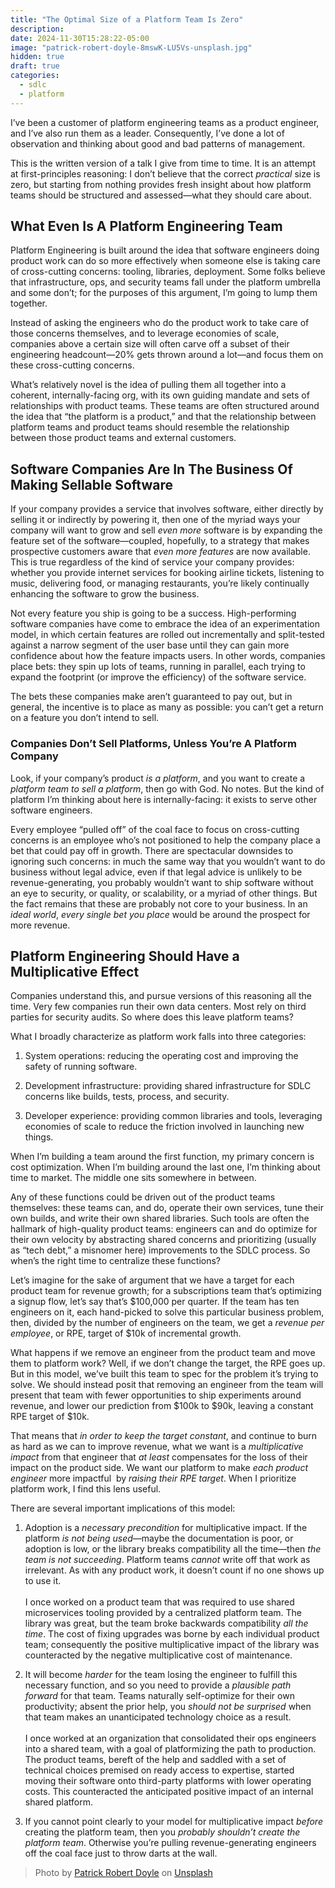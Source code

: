 ```yaml
---
title: "The Optimal Size of a Platform Team Is Zero"
description:
date: 2024-11-30T15:28:22-05:00
image: "patrick-robert-doyle-8mswK-LU5Vs-unsplash.jpg"
hidden: true
draft: true
categories:
  - sdlc
  - platform
---
```


I’ve been a customer of platform engineering teams as a product engineer, and I’ve also run them as a leader. Consequently, I’ve done a lot of observation and thinking about good and bad patterns of management.

This is the written version of a talk I give from time to time. It is an attempt at first-principles reasoning: I don’t believe that the correct _practical_ size is zero, but starting from nothing provides fresh insight about how platform teams should be structured and assessed—what they should care about.

## What Even Is A Platform Engineering Team

Platform Engineering is built around the idea that software engineers doing product work can do so more effectively when someone else is taking care of cross-cutting concerns: tooling, libraries, deployment. Some folks believe that infrastructure, ops, and security teams fall under the platform umbrella and some don’t; for the purposes of this argument, I’m going to lump them together.

Instead of asking the engineers who do the product work to take care of those concerns themselves, and to leverage economies of scale, companies above a certain size will often carve off a subset of their engineering headcount—20% gets thrown around a lot—and focus them on these cross-cutting concerns.

What’s relatively novel is the idea of pulling them all together into a coherent, internally-facing org, with its own guiding mandate and sets of relationships with product teams. These teams are often structured around the idea that “the platform is a product,” and that the relationship between platform teams and product teams should resemble the relationship between those product teams and external customers.

## Software Companies Are In The Business Of Making Sellable Software

If your company provides a service that involves software, either directly by selling it or indirectly by powering it, then one of the myriad ways your company will want to grow and sell _even more_ software is by expanding the feature set of the software—coupled, hopefully, to a strategy that makes prospective customers aware that _even more features_ are now available. This is true regardless of the kind of service your company provides: whether you provide internet services for booking airline tickets, listening to music, delivering food, or managing restaurants, you’re likely continually enhancing the software to grow the business.

Not every feature you ship is going to be a success. High-performing software companies have come to embrace the idea of an experimentation model, in which certain features are rolled out incrementally and split-tested against a narrow segment of the user base until they can gain more confidence about how the feature impacts users. In other words, companies place bets: they spin up lots of teams, running in parallel, each trying to expand the footprint (or improve the efficiency) of the software service.

The bets these companies make aren’t guaranteed to pay out, but in general, the incentive is to place as many as possible: you can’t get a return on a feature you don’t intend to sell.

### Companies Don’t Sell Platforms, Unless You’re A Platform Company

Look, if your company’s product _is a platform_, and you want to create a _platform team to sell a platform_, then go with God. No notes. But the kind of platform I’m thinking about here is internally-facing: it exists to serve other software engineers.

Every employee “pulled off” of the coal face to focus on cross-cutting concerns is an employee who’s not positioned to help the company place a bet that could pay off in growth. There are spectacular downsides to ignoring such concerns: in much the same way that you wouldn’t want to do business without legal advice, even if that legal advice is unlikely to be revenue-generating, you probably wouldn’t want to ship software without an eye to security, or quality, or scalability, or a myriad of other things. But the fact remains that these are probably not core to your business. In an _ideal world_, _every single bet you place_ would be around the prospect for more revenue.

## Platform Engineering Should Have a Multiplicative Effect

Companies understand this, and pursue versions of this reasoning all the time. Very few companies run their own data centers. Most rely on third parties for security audits. So where does this leave platform teams?

What I broadly characterize as platform work falls into three categories:

1. System operations: reducing the operating cost and improving the safety of running software.

2. Development infrastructure: providing shared infrastructure for SDLC concerns like builds, tests, process, and security.

3. Developer experience: providing common libraries and tools, leveraging economies of scale to reduce the friction involved in launching new things.

When I’m building a team around the first function, my primary concern is cost optimization. When I’m building around the last one, I’m thinking about time to market. The middle one sits somewhere in between.

Any of these functions could be driven out of the product teams themselves: these teams can, and do, operate their own services, tune their own builds, and write their own shared libraries. Such tools are often the hallmark of high-quality product teams: engineers can and do optimize for their own velocity by abstracting shared concerns and prioritizing (usually as “tech debt,” a misnomer here) improvements to the SDLC process. So when’s the right time to centralize these functions?

Let’s imagine for the sake of argument that we have a target for each product team for revenue growth; for a subscriptions team that’s optimizing a signup flow, let’s say that’s $100,000 per quarter. If the team has ten engineers on it, each hand-picked to solve this particular business problem, then, divided by the number of engineers on the team, we get a _revenue per employee_, or RPE, target of $10k of incremental growth.

What happens if we remove an engineer from the product team and move them to platform work? Well, if we don’t change the target, the RPE goes up. But in this model, we’ve built this team to spec for the problem it’s trying to solve. We should instead posit that removing an engineer from the team will present that team with fewer opportunities to ship experiments around revenue, and lower our prediction from $100k to $90k, leaving a constant RPE target of $10k.

That means that _in order to keep the target constant_, and continue to burn as hard as we can to improve revenue, what we want is a _multiplicative impact_ from that engineer that _at least_ compensates for the loss of their impact on the product side. We want our platform to make _each product engineer_ more impactful  by _raising their RPE target_. When I prioritize platform work, I find this lens useful.

There are several important implications of this model:

1. Adoption is a _necessary precondition_ for multiplicative impact. If the platform _is not being used_—maybe the documentation is poor, or adoption is low, or the library breaks compatibility all the time—then _the team is not succeeding_. Platform teams _cannot_ write off that work as irrelevant. As with any product work, it doesn’t count if no one shows up to use it.\
   \
   I once worked on a product team that was required to use shared microservices tooling provided by a centralized platform team. The library was great, but the team broke backwards compatibility _all the time_. The cost of fixing upgrades was borne by each individual product team; consequently the positive multiplicative impact of the library was counteracted by the negative multiplicative cost of maintenance.

2. It will become _harder_ for the team losing the engineer to fulfill this necessary function, and so you need to provide a _plausible path forward_ for that team. Teams naturally self-optimize for their own productivity; absent the prior help, you _should not be surprised_ when that team makes an unanticipated technology choice as a result.\
   \
   I once worked at an organization that consolidated their ops engineers into a shared team, with a goal of platformizing the path to production. The product teams, bereft of the help and saddled with a set of technical choices premised on ready access to expertise, started moving their software onto third-party platforms with lower operating costs. This counteracted the anticipated positive impact of an internal shared platform.

3. If you cannot point clearly to your model for multiplicative impact _before_ creating the platform team, then you _probably shouldn’t create the platform team_. Otherwise you’re pulling revenue-generating engineers off the coal face just to throw darts at the wall.

> Photo by <a href="https://unsplash.com/@teapowered?utm_content=creditCopyText&utm_medium=referral&utm_source=unsplash">Patrick Robert Doyle</a> on <a href="https://unsplash.com/photos/inside-train-with-no-people-8mswK-LU5Vs?utm_content=creditCopyText&utm_medium=referral&utm_source=unsplash">Unsplash</a>
